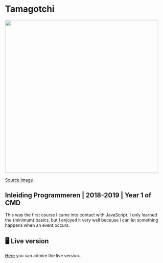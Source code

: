 # Tamagotchi
<img src="https://images.unsplash.com/photo-1492044715545-15ddedd84e5e?ixlib=rb-1.2.1&auto=format&fit=crop&w=1950&q=80 " width="500" />

[Source image](https://images.unsplash.com/photo-1492044715545-15ddedd84e5e?ixlib=rb-1.2.1&auto=format&fit=crop&w=1950&q=80 )
 

## Inleiding Programmeren | 2018-2019 | Year 1 of CMD  

This was the first course I came into contact with JavaScript. I only learned the (minimum) basics, but I enjoyed it very well because I can let something happens when an event occurs.

## 🖥 Live version
[Here](https://ralfz123.github.io/inleidingProgrammeren_20182019_year1CMD/index.html) you can admire the live version.
